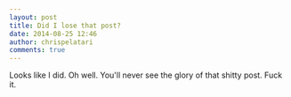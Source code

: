 ```yaml
---
layout: post
title: Did I lose that post?
date: 2014-08-25 12:46
author: chrispelatari
comments: true
---
```

Looks like I did. Oh well. You'll never see the glory of that shitty post. Fuck it.
